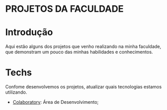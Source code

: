 # PROJETOS DA FACULDADE

# Introdução 

Aqui estão alguns dos projetos que venho realizando na minha faculdade, que demonstram um pouco das minhas habilidades e conhecimentos.

# Techs

Confome desenvolvemos os projetos, atualizar quais tecnologias estamos utilizando.

* [Colaboratory](https://colab.research.google.com/): Área de Desenvolvimento;

